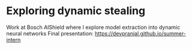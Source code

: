 # Exploring dynamic stealing

Work at Bosch AIShield where I explore model extraction into dynamic neural networks
Final presentation: https://devpranjal.github.io/summer-intern
